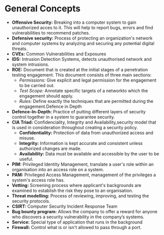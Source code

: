 # General Concepts

* **Offensive Security:** Breaking into a computer system to gain unauthorized acces to it. This will help to report bugs, errors and find vulnerabilities to recommend patches.
* **Defensive security:** Process of protecting an organization's network and computer systems by analyzing and securing any potential digital threats.
* **CVEs:** Common Vulnerabilities and Exposures
* **IDS:** Intrusion Detection Systems, detects unauthorised network and system intrusions.
* **ROE:** Document that is created at the initial stages of a penetration testing engagement. This document consists of three main sections:
  * _Permissions:_ Give explicit and legal permission for the engagement to be carried out.
  * _Test Scope:_ Annotate specific targets of a networkto which the engagement should apply.
  * _Rules:_ Define exactly the techniques that are permitted during the engagement.Defence in Depth
* **Defence-In-Depth:** Practice of putting different layers of security control together in a system to guarantee security.
* **CIA Triad:** Confidenciality, Integrity and Availability,security model that is used in consideration throughout creating a security policy.
  * **Confidentiality:** Protection of data from unauthorized access and misuse.
  * **Integrity:** Information is kept accurate and consistent unless authorized changes are made.
  * **Availability:** Data must be available and accessible by the user to be useful.
* **PIM:** Privileged Identity Management, translate a user's role within an organisation into an access role on a system.
* **PAM:** Privileged Access Management, management of the privileges a system's access role has.
* **Vetting:** Screening process where applicant's backgrounds are examined to establish the risk they pose to an organisation.
* **Threat modelling:** Process of reviewing, improving, and testing the security protocols.
* **CSIRT:** Computer Security Incident Response Team
* **Bug bounty program:** Allows the company to offer a reward for anyone who discovers a security vulnerability in the company’s systems.
* **Service:** Special type of application that runs in the background
* **Firewall:** Control what is or isn't allowed to pass through a port.
